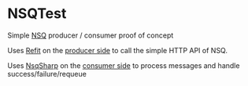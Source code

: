 # NSQTest
Simple [NSQ](https://github.com/nsqio/nsq) producer / consumer proof of concept

Uses [Refit](https://reactiveui.github.io/refit/) on the [producer side](https://github.com/danesparza/NSQTest/blob/master/NSQ.Producer/Program.cs#L11) to call the simple HTTP API of NSQ.

Uses [NsqSharp](https://github.com/judwhite/NsqSharp) on the [consumer side](https://github.com/danesparza/NSQTest/blob/master/NSQ.Consumer/MessageHandler.cs#L12-L42) to process messages and handle success/failure/requeue
